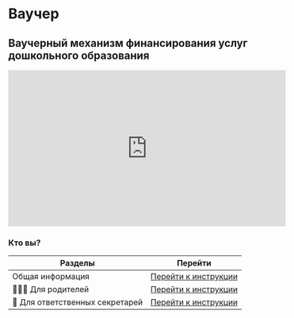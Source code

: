 # Ваучер

## Ваучерный механизм финансирования услуг дошкольного образования


<iframe 
  width="560" 
  height="315" 
  src="https://www.youtube.com/embed/QXe8W09HNtA?si=FjOwcbQ83sMql2ZA" 
  title="YouTube video player" 
  frameborder="0" 
  allow="accelerometer; autoplay; clipboard-write; encrypted-media; gyroscope; picture-in-picture; web-share" 
  allowfullscreen>
</iframe>

### Кто вы?

|  Разделы      | Перейти                       |
|-----------|-------------------------------|
| Общая информация| [Перейти к инструкции](voucher/info) |
| 👨‍👩‍👧 Для родителей | [Перейти к инструкции](voucher/parent) |
| 🏫 Для ответственных секретарей    | [Перейти к инструкции](voucher/secretary) |
